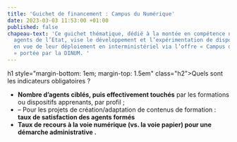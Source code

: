 ```yaml
---
title: 'Guichet de financement : Campus du Numérique'
date: 2023-03-03 11:53:00 +01:00
published: false
chapeau-text: 'Ce guichet thématique, dédié à la montée en compétence numérique des
  agents de l’Etat, vise le développement et l’expérimentation de dispositifs apprenants
  en vue de leur déploiement en interministériel via l’offre « Campus du Numérique
  » portée par la DINUM. '
---
```


h1 style="margin-bottom: 1em; margin-top: 1.5em" class="h2">Quels sont les indicateurs obligatoires ?</h1>
<ul> <li><strong>Nombre d’agents ciblés, puis effectivement touchés</strong> par les formations ou dispositifs apprenants,  par profil  ;</li> <li>–	Pour les projets de création/adaptation de contenus de formation : <strong>taux de satisfaction des agents formés</strong< ;</li> <li><strong>Taux de recours</strong> à la voie numérique (vs. la voie papier) pour une démarche administrative&nbsp;.</li></ul>